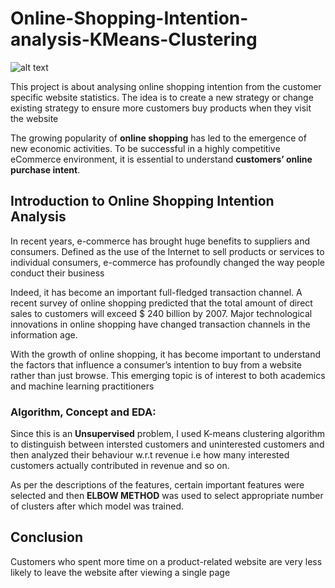 # Online-Shopping-Intention-analysis-KMeans-Clustering

![alt text](https://github.com/hrideshkohli/Online-Shopping-Intention-analysis-KMeans-Clustering/blob/main/img.jpg)

This project is about analysing online shopping intention from the customer specific website statistics. The idea is to create a new strategy or change existing strategy to ensure more customers buy products when they visit the website 

The growing popularity of **online shopping** has led to the emergence of new economic activities. To be successful in a highly competitive eCommerce environment, it is essential to understand **customers’ online purchase intent**.

## Introduction to Online Shopping Intention Analysis
In recent years, e-commerce has brought huge benefits to suppliers and consumers. Defined as the use of the Internet to sell products or services to individual consumers, e-commerce has profoundly changed the way people conduct their business

Indeed, it has become an important full-fledged transaction channel. A recent survey of online shopping predicted that the total amount of direct sales to customers will exceed $ 240 billion by 2007. Major technological innovations in online shopping have changed transaction channels in the information age.

With the growth of online shopping, it has become important to understand the factors that influence a consumer’s intention to buy from a website rather than just browse. This emerging topic is of interest to both academics and machine learning practitioners

### Algorithm, Concept and EDA:

Since this is an **Unsupervised** problem, I used K-means clustering algorithm to distinguish between intersted customers and uninterested customers and then analyzed their behaviour w.r.t revenue i.e how many interested customers actually contributed in revenue and so on.

As per the descriptions of the features, certain important features were selected and then **ELBOW METHOD** was used to select appropriate number of clusters after which model was trained.

## Conclusion
Customers who spent more time on a product-related website are very less likely to leave the website after viewing a single page



